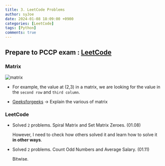 ```yaml
---
title: 3. LeetCode Problems
author: syJoe
date: 2024-01-08 18:09:00 +0900
categories: [LeetCode]
tags: [Python]
comments: true
---
```


## Prepare to PCCP exam : [LeetCode](https://leetcode.com/studyplan/programming-skills/)

### Matrix

![matrix](/assets/img/blog/matrix.png)

- For example, the value at (2,3) in a matrix, we are looking for the value in the ```second row``` and ```third column```.

- [Geeksforgeeks](https://www.geeksforgeeks.org/order-of-matrix/) → Explain the various of matrix 

### LeetCode

- Solved ```2``` problems. Spiral Matrix and Set Matrix Zeroes. (01.08)

    However, I need to check how others solved it and learn how to solve it **in other ways**.

- Solved ```2``` problems. Count Odd Numbers and Average Salary. (01.11)

    Bitwise. 
